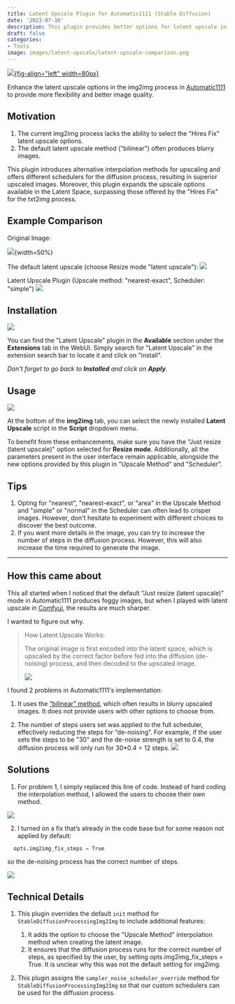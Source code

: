 ```yaml
---
title: Latent Upscale Plugin for Automatic1111 (Stable Diffusion)
date: '2023-07-16'
description: This plugin provides better options for latent upscale in img2img, resulting in sharper images.
draft: false
categories:
- Tools
image: images/latent-upscale/latent-upscale-comparison.png
---
```


[![](../images/icons/github-logo.png){fig-align="left" width=80px}](https://github.com/feynlee/latent-upscale)

Enhance the latent upscale options in the img2img process in [Automatic1111](https://github.com/AUTOMATIC1111/stable-diffusion-webui) to provide more flexibility and better image quality.

## Motivation

1. The current img2img process lacks the ability to select the "Hires Fix" latent upscale options.
2. The default latent upscale method ("bilinear") often produces blurry images.

This plugin introduces alternative interpolation methods for upscaling and offers different schedulers for the diffusion process, resulting in superior upscaled images.
Moreover, this plugin expands the upscale options available in the Latent Space, surpassing those offered by the "Hires Fix" for the txt2img process.

## Example Comparison

Original Image:

![](images/latent-upscale/original.png){width=50%}

The default latent upscale (choose Resize mode "latent upscale"):
![](images/latent-upscale/default.png)

Latent Upscale Plugin (Upscale method: "nearest-exact", Scheduler: "simple")
![](images/latent-upscale/nearest-exact-simple8.png)

## Installation

![](images/latent-upscale/installation-search.png)

You can find the "Latent Upscale" plugin in the **Available** section under the **Extensions** tab in the WebUI.
Simply search for "Latent Upscale" in the extension search bar to locate it and click on "install".

_Don't forget to go back to **Installed** and click on **Apply**._

## Usage

![](images/latent-upscale/usage.png)

At the bottom of the **img2img** tab, you can select the newly installed **Latent Upscale** script in the **Script** dropdown menu.

To benefit from these enhancements, make sure you have the "Just resize (latent upscale)" option selected for **Resize mode**.
Additionally, all the parameters present in the user interface remain applicable, alongside the new options provided by this plugin in "Upscale Method" and "Scheduler".

## Tips

1. Opting for "nearest", "nearest-exact", or "area" in the Upscale Method and "simple" or "normal" in the Scheduler can often lead to crisper images.
   However, don't hesitate to experiment with different choices to discover the best outcome.
2. If you want more details in the image, you can try to increase the number of steps in the diffusion process.
   However, this will also increase the time required to generate the image.

---

## How this came about

This all started when I noticed that the default “Just resize (latent upscale)” mode in Automatic1111 produces foggy images, but when I played with latent upscale in [Comfyui](), the results are much sharper.

I wanted to figure out why.

> How Latent Upscale Works:
>
>The original image is first encoded into the latent space, which is upscaled by the correct factor before fed into the diffusion (de-noising) process, and then decoded to the upscaled image.
>
> ![](images/latent-upscale/img2img_latent_upscale_process.png)

I found 2 problems in Automatic1111's implementation:

1. It uses the [“bilinear” method](https://en.wikipedia.org/wiki/Bilinear_interpolation), which often results in blurry upscaled images.
It does not provide users with other options to choose from.

2. The number of steps users set was applied to the full scheduler, effectively reducing the steps for “de-noising”.
  For example, if the user sets the steps to be "30" and the de-noise strength is set to 0.4, the diffusion process will only run for 30*0.4 = 12 steps.
  ![](images/latent-upscale/default-sigmas.png)

## Solutions

1. For problem 1, I simply replaced this line of code.
  Instead of hard coding the interpolation method, I allowed the users to choose their own method.

  ![](images/latent-upscale/interpolation_method_updates.png)

2. I turned on a fix that’s already in the code base but for some reason not applied by default:

  ```python
    opts.img2img_fix_steps = True
  ```

  so the de-noising process has the correct number of steps.

  ![](images/latent-upscale/fixed-sigmas.png)


## Technical Details

1. This plugin overrides the default `init` method for `StableDiffusionProcessingImg2Img` to include additional features:

   1. It adds the option to choose the "Upscale Method" interpolation method when creating the latent image.
   2. It ensures that the diffusion process runs for the correct number of steps, as specified by the user, by setting opts.img2img_fix_steps = True. It is unclear why this was not the default setting for img2img.

2. This plugin assigns the `sampler_noise_scheduler_override` method for `StableDiffusionProcessingImg2Img` so that our custom schedulers can be used for the diffusion process.
